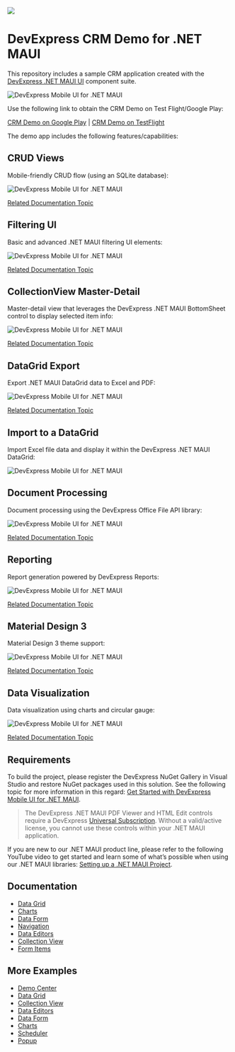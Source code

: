 <!-- default badges list -->
[![](https://img.shields.io/badge/📖_How_to_use_DevExpress_Examples-e9f6fc?style=flat-square)](https://docs.devexpress.com/GeneralInformation/403183)
<!-- default badges end -->
# DevExpress CRM Demo for .NET MAUI

This repository includes a sample CRM application created with the [DevExpress .NET MAUI UI](https://www.devexpress.com/maui/) component suite.

![DevExpress Mobile UI for .NET MAUI](./images/crm-overview.png)

Use the following link to obtain the CRM Demo on Test Flight/Google Play:

[CRM Demo on Google Play](https://play.google.com/store/apps/details?id=com.devexpress.CrmDemo&pcampaignid=web_share) | [CRM Demo on TestFlight](https://testflight.apple.com/join/R4YeuQ49)

The demo app includes the following features/capabilities: 

## CRUD Views

Mobile-friendly CRUD flow (using an SQLite database): 

![DevExpress Mobile UI for .NET MAUI](./images/crm-crud.png)

[Related Documentation Topic](https://docs.devexpress.com/MAUI/404421/collection-view/crud/crud-overview)

## Filtering UI

Basic and advanced .NET MAUI filtering UI elements:

![DevExpress Mobile UI for .NET MAUI](./images/crm-filter-elements.png)

[Related Documentation Topic](https://docs.devexpress.com/MAUI/404126/collection-view/filter-sort-and-group-data#create-filtering-ui)

## CollectionView Master-Detail

Master-detail view that leverages the DevExpress .NET MAUI BottomSheet control to display selected item info:

![DevExpress Mobile UI for .NET MAUI](./images/crm-master-detail.png)

[Related Documentation Topic](https://docs.devexpress.com/MAUI/404351/scenarios/bottomsheet)

## DataGrid Export

Export .NET MAUI DataGrid data to Excel and PDF:

![DevExpress Mobile UI for .NET MAUI](./images/crm-export-data.png)

[Related Documentation Topic](https://docs.devexpress.com/MAUI/404377/data-grid/export)

## Import to a DataGrid

Import Excel file data and display it within the DevExpress .NET MAUI DataGrid:

![DevExpress Mobile UI for .NET MAUI](./images/crm-import-from-excel.png)

## Document Processing

Document processing using the DevExpress Office File API library:

![DevExpress Mobile UI for .NET MAUI](./images/crm-document-processing.png)

[Related Documentation Topic](https://docs.devexpress.com/MAUI/404434/office-file-api-support)

## Reporting

Report generation powered by DevExpress Reports:

![DevExpress Mobile UI for .NET MAUI](./images/crm-reports.png)

[Related Documentation Topic](https://docs.devexpress.com/XtraReports/404425/dot-net-maui-reporting/use-reporting-in-maui-apps)

## Material Design 3

Material Design 3 theme support:

![DevExpress Mobile UI for .NET MAUI](./images/crm-material-design.png)

[Related Documentation Topic](https://docs.devexpress.com/MAUI/404636/common-concepts/themes)

## Data Visualization

Data visualization using charts and circular gauge:

![DevExpress Mobile UI for .NET MAUI](./images/crm-charts.png)

[Related Documentation Topic](https://docs.devexpress.com/MAUI/403300/charts/charts)

## Requirements

To build the project, please register the DevExpress NuGet Gallery in Visual Studio and restore NuGet packages used in this solution. See the following topic for more information in this regard: [Get Started with DevExpress Mobile UI for .NET MAUI](https://docs.devexpress.com/MAUI/403249/get-started).

> The DevExpress .NET MAUI PDF Viewer and HTML Edit controls require a DevExpress [Universal Subscription](https://www.devexpress.com/subscriptions/universal.xml). Without a valid/active license, you cannot use these controls within your .NET MAUI application.

If you are new to our .NET MAUI product line, please refer to the following YouTube video to get started and learn some of what’s possible when using our .NET MAUI libraries: [Setting up a .NET MAUI Project](https://www.youtube.com/watch?v=juJvl5UicIQ).

## Documentation

- [Data Grid](https://docs.devexpress.com/MAUI/403255/data-grid/data-grid)
- [Charts](https://docs.devexpress.com/MAUI/403300/charts/charts)
- [Data Form](https://docs.devexpress.com/MAUI/403640/data-form)
- [Navigation](https://docs.devexpress.com/MAUI/403297/navigation/index)
- [Data Editors](https://docs.devexpress.com/MAUI/403427/editors/index)
- [Collection View](https://docs.devexpress.com/MAUI/403324/collection-view/index)
- [Form Items](https://docs.devexpress.com/MAUI/404418/form-items/form-items)

## More Examples

* [Demo Center](https://github.com/DevExpress-Examples/maui-demo-app)
* [Data Grid](https://github.com/DevExpress-Examples/maui-data-grid-get-started)
* [Collection View](https://github.com/DevExpress-Examples/maui-collection-view-get-started)
* [Data Editors](https://github.com/DevExpress-Examples/maui-editors-get-started)
* [Data Form](https://github.com/DevExpress-Examples/maui-data-form-get-started)
* [Charts](https://github.com/DevExpress-Examples/maui-charts)
* [Scheduler](https://github.com/DevExpress-Examples/maui-scheduler-get-started)
* [Popup](https://github.com/DevExpress-Examples/maui-popup-get-started)
